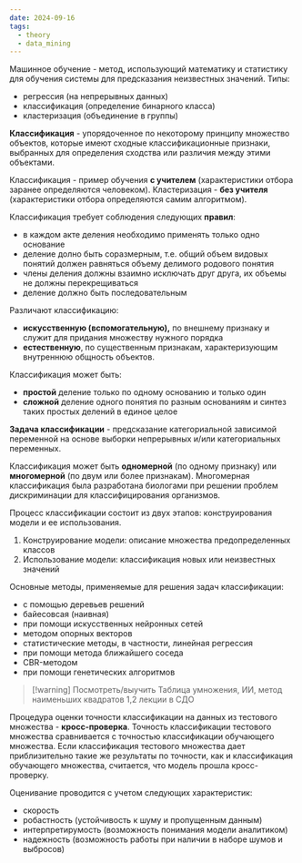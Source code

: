 ```yaml
---
date: 2024-09-16
tags:
  - theory
  - data_mining
---
```

Машинное обучение - метод, использующий математику и статистику для обучения системы для предсказания неизвестных значений.
Типы:
- регрессия (на непрерывных данных)
- классификация (определение бинарного класса)
- кластеризация (объединение в группы)

**Классификация** - упорядоченное по некоторому принципу множество объектов, которые имеют сходные классификационные признаки, выбранных для определения сходства или различия между этими объектами.

Классификация - пример обучения **с учителем** (характеристики отбора заранее определяются человеком). Кластеризация - **без учителя** (характеристики отбора определяются самим алгоритмом).

Классификация требует соблюдения следующих **правил**:
- в каждом акте деления необходимо применять только одно основание
- деление долно быть соразмерным, т.е. общий объем видовых понятий должен равняться объему делимого родового понятия
- члены деления должны взаимно исключать друг друга, их объемы не должны перекрещиваться
- деление должно быть последовательным

Различают классификацию:
- **искусственную (вспомогательную),** по внешнему признаку и служит для придания множеству нужного порядка
- **естественную**, по существенным признакам, характеризующим внутреннюю общность объектов.

Классификация может быть:
- **простой**
  деление только по одному основанию и только один
- **сложной**
  деление одного понятия по разным основаниям и синтез таких простых делений в единое целое

**Задача классификации** - предсказание категориальной зависимой переменной на основе выборки непрерывных и/или категориальных переменных.

Классификация может быть **одномерной** (по одному признаку) или **многомерной** (по двум или более признакам).
Многомерная классификация была разработана биологами при решении проблем дискриминации для классифицирования организмов.

Процесс классификации состоит из двух этапов: конструирования модели и ее использования.
1. Конструирование модели: описание множества предопределенных классов
2. Использование модели: классификация новых или неизвестных значений

Основные методы, применяемые для решения задач классификации:
- с помощью деревьев решений
- байесовсая (наивная)
- при помощи искусственных нейронных сетей
- методом опорных векторов
- статистические методы, в частности, линейная регрессия
- при помощи метода ближайшего соседа
- CBR-методом
- при помощи генетических алгоритмов

> [!warning] Посмотреть/выучить
> Таблица умножения, ИИ, метод наименьших квадратов
> 1,2 лекции в СДО

Процедура оценки точности классификации на данных из тестового множества - **кросс-проверка**. Точность классификации тестового множества сравнивается с точностью классификации обучающего множества. Если классификация тестового множества дает приблизительно такие же результаты по точности, как и классификация обучающего множества, считается, что модель прошла кросс-проверку.

Оценивание проводится с учетом следующих характеристик:
- скорость
- робастность (устойчивость к шуму и пропущенным данным)
- интерпретирумость (возможность понимания модели аналитиком)
- надежность (возможность работы при наличии в наборе шумов и выбросов)

